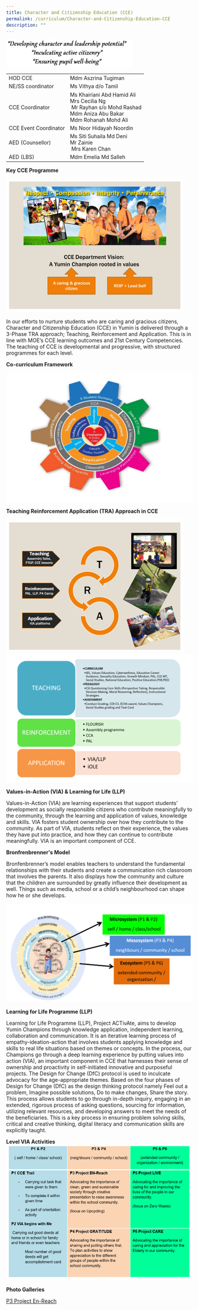 ```yaml
---
title: Character and Citizenship Education (CCE)
permalink: /curriculum/Character-and-Citizenship-Education-CCE
description: ""
---
```

![](/images/word.jpg)

|  |  | 
| -------- | -------- | 
| HOD CCE     | Mdm Aszrina Tugiman     | 
| NE/SS coordinator | Ms Vithya d/o Tamil
| CCE Coordinator | Ms Khairiani Abd Hamid Ali <br> Mrs Cecilia Ng <br>  Mr Rayhan s/o Mohd Rashad <br> Mdm Aniza Abu Bakar <br> Mdm Rohanah Mohd Ali 
|CCE Event Coordinator | Ms Noor Hidayah Noordin
|AED (Counsellor) | Ms Siti Suhaila Md Deni <br>Mr Zainie <br>  Mrs Karen Chan 
|AED (LBS) | Mdm Emelia Md Salleh

**Key CCE Programme**

![](/images/CCE%20vision.png)

In our efforts to nurture students who are caring and gracious citizens, Character and Citizenship Education (CCE) in Yumin is delivered through a 3-Phase TRA approach; Teaching, Reinforcement and Application. This is in line with MOE’s CCE learning outcomes and 21st Century Competencies. The teaching of CCE is developmental and progressive, with structured programmes for each level. 

**Co-curriculum Framework**

![](/images/CO-curriculum%20framework.jpg)

**Teaching Reinforcement Application (TRA) Approach in CCE**

![](/images/CCE%20TRA.png)
![](/images/CCE1.png)

**Values-in-Action (VIA) & Learning for Life (LLP)**

  
Values-in-Action (VIA) are learning experiences that support students’ development as socially responsible citizens who contribute meaningfully to the community, through the learning and application of values, knowledge and skills. VIA fosters student ownership over how they contribute to the community. As part of VIA, students reflect on their experience, the values they have put into practice, and how they can continue to contribute meaningfully. VIA is an important component of CCE.

  

**Bronfrenbrenner's Model**

Bronfenbrenner’s model enables teachers to understand the fundamental relationships with their students and create a communication rich classroom that involves the parents. It also displays how the community and culture that the children are surrounded by greatly influence their development as well. Things such as media, school or a child’s neighbourhood can shape how he or she develops.

![](/images/CCE2.png)

**Learning for Life Programme (LLP)**

Learning for Life Programme (LLP), Project ACTivAte, aims to develop Yumin Champions through knowledge application, independent learning, collaboration and communication. It is an iterative learning process of empathy-ideation-action that involves students applying knowledge and skills to real life situations based on themes or concepts. In the process, our Champions go through a deep learning experience by putting values into action (VIA), an important component in CCE that harnesses their sense of ownership and proactivity in self-initiated innovative and purposeful projects. The Design for Change (DfC) protocol is used to inculcate advocacy for the age-appropriate themes. Based on the four phases of Design for Change (DfC) as the design thinking protocol namely Feel out a problem, Imagine possible solutions, Do to make changes, Share the story. This process allows students to go through in-depth inquiry, engaging in an extended, rigorous process of asking questions, sourcing for information, utilizing relevant resources, and developing answers to meet the needs of the beneficiaries. This is a key process in ensuring problem solving skills, critical and creative thinking, digital literacy and communication skills are explicitly taught.

  

**Level VIA Activities**
![](/images/CCE4.png)

**Photo Galleries**

[P3 Project En-Reach](/p3-project-en-reach)
